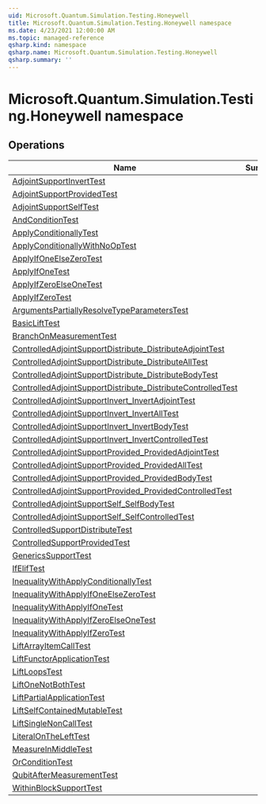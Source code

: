 ```yaml
---
uid: Microsoft.Quantum.Simulation.Testing.Honeywell
title: Microsoft.Quantum.Simulation.Testing.Honeywell namespace
ms.date: 4/23/2021 12:00:00 AM
ms.topic: managed-reference
qsharp.kind: namespace
qsharp.name: Microsoft.Quantum.Simulation.Testing.Honeywell
qsharp.summary: ''
---
```


# Microsoft.Quantum.Simulation.Testing.Honeywell namespace




<!-- summaries -->

## Operations

| Name | Summary |
|------|---------|
|[AdjointSupportInvertTest](xref:Microsoft.Quantum.Simulation.Testing.Honeywell.AdjointSupportInvertTest) | |
|[AdjointSupportProvidedTest](xref:Microsoft.Quantum.Simulation.Testing.Honeywell.AdjointSupportProvidedTest) | |
|[AdjointSupportSelfTest](xref:Microsoft.Quantum.Simulation.Testing.Honeywell.AdjointSupportSelfTest) | |
|[AndConditionTest](xref:Microsoft.Quantum.Simulation.Testing.Honeywell.AndConditionTest) | |
|[ApplyConditionallyTest](xref:Microsoft.Quantum.Simulation.Testing.Honeywell.ApplyConditionallyTest) | |
|[ApplyConditionallyWithNoOpTest](xref:Microsoft.Quantum.Simulation.Testing.Honeywell.ApplyConditionallyWithNoOpTest) | |
|[ApplyIfOneElseZeroTest](xref:Microsoft.Quantum.Simulation.Testing.Honeywell.ApplyIfOneElseZeroTest) | |
|[ApplyIfOneTest](xref:Microsoft.Quantum.Simulation.Testing.Honeywell.ApplyIfOneTest) | |
|[ApplyIfZeroElseOneTest](xref:Microsoft.Quantum.Simulation.Testing.Honeywell.ApplyIfZeroElseOneTest) | |
|[ApplyIfZeroTest](xref:Microsoft.Quantum.Simulation.Testing.Honeywell.ApplyIfZeroTest) | |
|[ArgumentsPartiallyResolveTypeParametersTest](xref:Microsoft.Quantum.Simulation.Testing.Honeywell.ArgumentsPartiallyResolveTypeParametersTest) | |
|[BasicLiftTest](xref:Microsoft.Quantum.Simulation.Testing.Honeywell.BasicLiftTest) | |
|[BranchOnMeasurementTest](xref:Microsoft.Quantum.Simulation.Testing.Honeywell.BranchOnMeasurementTest) | |
|[ControlledAdjointSupportDistribute_DistributeAdjointTest](xref:Microsoft.Quantum.Simulation.Testing.Honeywell.ControlledAdjointSupportDistribute_DistributeAdjointTest) | |
|[ControlledAdjointSupportDistribute_DistributeAllTest](xref:Microsoft.Quantum.Simulation.Testing.Honeywell.ControlledAdjointSupportDistribute_DistributeAllTest) | |
|[ControlledAdjointSupportDistribute_DistributeBodyTest](xref:Microsoft.Quantum.Simulation.Testing.Honeywell.ControlledAdjointSupportDistribute_DistributeBodyTest) | |
|[ControlledAdjointSupportDistribute_DistributeControlledTest](xref:Microsoft.Quantum.Simulation.Testing.Honeywell.ControlledAdjointSupportDistribute_DistributeControlledTest) | |
|[ControlledAdjointSupportInvert_InvertAdjointTest](xref:Microsoft.Quantum.Simulation.Testing.Honeywell.ControlledAdjointSupportInvert_InvertAdjointTest) | |
|[ControlledAdjointSupportInvert_InvertAllTest](xref:Microsoft.Quantum.Simulation.Testing.Honeywell.ControlledAdjointSupportInvert_InvertAllTest) | |
|[ControlledAdjointSupportInvert_InvertBodyTest](xref:Microsoft.Quantum.Simulation.Testing.Honeywell.ControlledAdjointSupportInvert_InvertBodyTest) | |
|[ControlledAdjointSupportInvert_InvertControlledTest](xref:Microsoft.Quantum.Simulation.Testing.Honeywell.ControlledAdjointSupportInvert_InvertControlledTest) | |
|[ControlledAdjointSupportProvided_ProvidedAdjointTest](xref:Microsoft.Quantum.Simulation.Testing.Honeywell.ControlledAdjointSupportProvided_ProvidedAdjointTest) | |
|[ControlledAdjointSupportProvided_ProvidedAllTest](xref:Microsoft.Quantum.Simulation.Testing.Honeywell.ControlledAdjointSupportProvided_ProvidedAllTest) | |
|[ControlledAdjointSupportProvided_ProvidedBodyTest](xref:Microsoft.Quantum.Simulation.Testing.Honeywell.ControlledAdjointSupportProvided_ProvidedBodyTest) | |
|[ControlledAdjointSupportProvided_ProvidedControlledTest](xref:Microsoft.Quantum.Simulation.Testing.Honeywell.ControlledAdjointSupportProvided_ProvidedControlledTest) | |
|[ControlledAdjointSupportSelf_SelfBodyTest](xref:Microsoft.Quantum.Simulation.Testing.Honeywell.ControlledAdjointSupportSelf_SelfBodyTest) | |
|[ControlledAdjointSupportSelf_SelfControlledTest](xref:Microsoft.Quantum.Simulation.Testing.Honeywell.ControlledAdjointSupportSelf_SelfControlledTest) | |
|[ControlledSupportDistributeTest](xref:Microsoft.Quantum.Simulation.Testing.Honeywell.ControlledSupportDistributeTest) | |
|[ControlledSupportProvidedTest](xref:Microsoft.Quantum.Simulation.Testing.Honeywell.ControlledSupportProvidedTest) | |
|[GenericsSupportTest](xref:Microsoft.Quantum.Simulation.Testing.Honeywell.GenericsSupportTest) | |
|[IfElifTest](xref:Microsoft.Quantum.Simulation.Testing.Honeywell.IfElifTest) | |
|[InequalityWithApplyConditionallyTest](xref:Microsoft.Quantum.Simulation.Testing.Honeywell.InequalityWithApplyConditionallyTest) | |
|[InequalityWithApplyIfOneElseZeroTest](xref:Microsoft.Quantum.Simulation.Testing.Honeywell.InequalityWithApplyIfOneElseZeroTest) | |
|[InequalityWithApplyIfOneTest](xref:Microsoft.Quantum.Simulation.Testing.Honeywell.InequalityWithApplyIfOneTest) | |
|[InequalityWithApplyIfZeroElseOneTest](xref:Microsoft.Quantum.Simulation.Testing.Honeywell.InequalityWithApplyIfZeroElseOneTest) | |
|[InequalityWithApplyIfZeroTest](xref:Microsoft.Quantum.Simulation.Testing.Honeywell.InequalityWithApplyIfZeroTest) | |
|[LiftArrayItemCallTest](xref:Microsoft.Quantum.Simulation.Testing.Honeywell.LiftArrayItemCallTest) | |
|[LiftFunctorApplicationTest](xref:Microsoft.Quantum.Simulation.Testing.Honeywell.LiftFunctorApplicationTest) | |
|[LiftLoopsTest](xref:Microsoft.Quantum.Simulation.Testing.Honeywell.LiftLoopsTest) | |
|[LiftOneNotBothTest](xref:Microsoft.Quantum.Simulation.Testing.Honeywell.LiftOneNotBothTest) | |
|[LiftPartialApplicationTest](xref:Microsoft.Quantum.Simulation.Testing.Honeywell.LiftPartialApplicationTest) | |
|[LiftSelfContainedMutableTest](xref:Microsoft.Quantum.Simulation.Testing.Honeywell.LiftSelfContainedMutableTest) | |
|[LiftSingleNonCallTest](xref:Microsoft.Quantum.Simulation.Testing.Honeywell.LiftSingleNonCallTest) | |
|[LiteralOnTheLeftTest](xref:Microsoft.Quantum.Simulation.Testing.Honeywell.LiteralOnTheLeftTest) | |
|[MeasureInMiddleTest](xref:Microsoft.Quantum.Simulation.Testing.Honeywell.MeasureInMiddleTest) | |
|[OrConditionTest](xref:Microsoft.Quantum.Simulation.Testing.Honeywell.OrConditionTest) | |
|[QubitAfterMeasurementTest](xref:Microsoft.Quantum.Simulation.Testing.Honeywell.QubitAfterMeasurementTest) | |
|[WithinBlockSupportTest](xref:Microsoft.Quantum.Simulation.Testing.Honeywell.WithinBlockSupportTest) | |


<!-- /summaries -->
